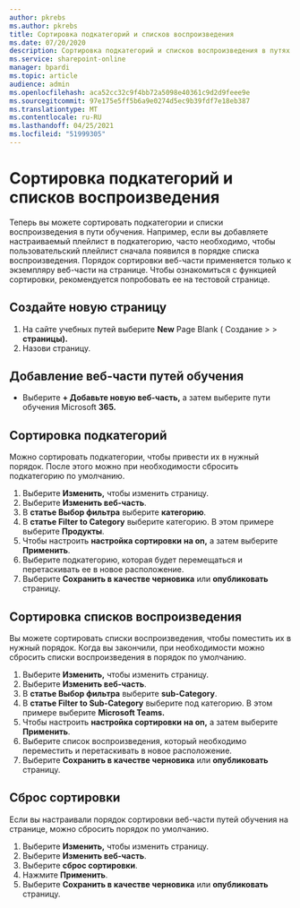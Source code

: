 ```yaml
---
author: pkrebs
ms.author: pkrebs
title: Сортировка подкатегорий и списков воспроизведения
ms.date: 07/20/2020
description: Сортировка подкатегорий и списков воспроизведения в путях обучения
ms.service: sharepoint-online
manager: bpardi
ms.topic: article
audience: admin
ms.openlocfilehash: aca52cc32c9f4bb72a5098e40361c9d2d9feee9e
ms.sourcegitcommit: 97e175e5ff5b6a9e0274d5ec9b39fdf7e18eb387
ms.translationtype: MT
ms.contentlocale: ru-RU
ms.lasthandoff: 04/25/2021
ms.locfileid: "51999305"
---
```

# <a name="sort-subcategories-and-playlists"></a>Сортировка подкатегорий и списков воспроизведения

Теперь вы можете сортировать подкатегории и списки воспроизведения в пути обучения. Например, если вы добавляете настраиваемый плейлист в подкатегорию, часто необходимо, чтобы пользовательский плейлист сначала появился в порядке списка воспроизведения. Порядок сортировки веб-части применяется только к экземпляру веб-части на странице. Чтобы ознакомиться с функцией сортировки, рекомендуется попробовать ее на тестовой странице. 

## <a name="create-a-new-page"></a>Создайте новую страницу
1. На сайте учебных путей выберите **New** Page Blank ( Создание  >    >   **страницы).**
2. Назови страницу.

## <a name="add-the-learning-pathways-web-part"></a>Добавление веб-части путей обучения
- Выберите **+ Добавьте новую веб-часть,** а затем выберите пути обучения Microsoft **365.**
 
## <a name="sort-subcategories"></a>Сортировка подкатегорий
Можно сортировать подкатегории, чтобы привести их в нужный порядок. После этого можно при необходимости сбросить подкатегорию по умолчанию.  
1. Выберите **Изменить,** чтобы изменить страницу.
2. Выберите **Изменить веб-часть**.
3. В **статье Выбор фильтра** выберите **категорию**. 
4. В **статье Filter to Category** выберите категорию. В этом примере выберите **Продукты**. 
5. Чтобы настроить **настройка сортировки** **на on,** а затем выберите **Применить**. 
6. Выберите подкатегорию, которая будет перемещаться и перетаскивать ее в новое расположение. 
7. Выберите **Сохранить в качестве черновика** или **опубликовать** страницу. 

## <a name="sort-playlists"></a>Сортировка списков воспроизведения
Вы можете сортировать списки воспроизведения, чтобы поместить их в нужный порядок. Когда вы закончили, при необходимости можно сбросить списки воспроизведения в порядок по умолчанию.  
1. Выберите **Изменить,** чтобы изменить страницу.
2. Выберите **Изменить веб-часть**.
3. В **статье Выбор фильтра** выберите **sub-Category**. 
4. В **статье Filter to Sub-Category** выберите под категорию. В этом примере выберите **Microsoft Teams.**
5. Чтобы настроить **настройка сортировки** **на on,** а затем выберите **Применить**. 
6. Выберите список воспроизведения, который необходимо переместить и перетаскивать в новое расположение. 
7. Выберите **Сохранить в качестве черновика** или **опубликовать** страницу. 

## <a name="reset-sort"></a>Сброс сортировки
Если вы настраивали порядок сортировки веб-части путей обучения на странице, можно сбросить порядок по умолчанию.  
1. Выберите **Изменить,** чтобы изменить страницу.
2. Выберите **Изменить веб-часть**.
3. Выберите **сброс сортировки**. 
4. Нажмите **Применить**. 
5. Выберите **Сохранить в качестве черновика** или **опубликовать** страницу. 

